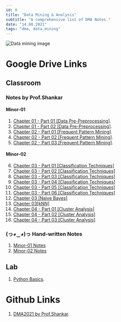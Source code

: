 ```yaml
---
id: 0
title: "Data Mining & Analysis"
subtitle: "A comprehensive list of DMA Notes."
date: "14.08.2021"
tags: "dma, data_mining"
---
```


![Data mining image](https://miro.medium.com/max/1400/0*2883vRd4rpXWUIz_.jpg)

# Google Drive Links

## Classroom

### Notes by Prof.Shankar

#### Minor-01

1. [Chapter 01 - Part 01 [Data Pre-Preprocessing]](https://drive.google.com/file/d/1989do_EzpeR-hQ-LPF63GOjR3zxmuwPd/view).
2. [Chapter 01 - Part 02 [Data Pre-Preprocessing]](https://drive.google.com/file/d/1iuj71GuUEQ4kyoscUn205lvtlq2EdSNV/view).
3. [Chapter 02 - Part 01 [Frequent Pattern Mining]](https://drive.google.com/file/d/1EckNClAPFweoVlaInBAi--Pw4Jzr87kS/view).
4. [Chapter 02 - Part 02 [Frequent Pattern Mining]](https://drive.google.com/file/d/1cH02RkjqQDWFVW40p5ULy9OHSosMzVNy/view).
5. [Chapter 02 - Part 03 [Frequent Pattern Mining]](https://drive.google.com/file/d/1BEeK6VeoYMe_x-lTrbwBPddlOUcofZj0/view).

#### Minor-02

6. [Chapter 03 - Part 01 [Classification Techniques]](https://drive.google.com/file/d/1jKN9ifkaCIZu5MfzELZoOn84QMEOMHsk/view)
7. [Chapter 03 - Part 02 [Classification Techniques]](https://drive.google.com/file/d/1gJYCbqizjOqXFv19XBhv_xs1sPaPoKTk/view)
8. [Chapter 03 - Part 03 [Classification Techniques]](https://drive.google.com/file/d/1bBEMLc5_7a_DhkkDE2OOGY7A3o9RTGLW/view)
9. [Chapter 03 - Part 04 [Classification Techniques]](https://drive.google.com/file/d/11MDyGgiWPx97-XNt45zsDcZKtUqD2bH0/view?usp=sharing)
10. [Chapter 03 - Part 05 [Classification Techniques]](https://drive.google.com/file/d/1GDbRUlqUEkphOUEuIYObGgTYq3LwwbyM/view)
11. [Chapter 03 - Part 06 [Classification Techniques]](https://drive.google.com/file/d/1tsVnFvZO90IWU8KCe_Cprd8-COpDFV8W/view)
12. [Chapter 03 [Naive Bayes]](https://drive.google.com/file/d/1ALmtJP75SzXFmG2ISyXtYTQwHp1LXBdr/view)
13. [Chapter 03[kNN]](https://drive.google.com/file/d/1yrqG9zLWmnBL4lcCmqSA13Yp8lDZT0wm/view)
14. [Chapter 04 - Part 01 [Cluster Analysis]](https://drive.google.com/file/d/1R6vlHMhIiyMmeZe9KZ2YMXFUCyxQ3oeC/view?usp=sharing)
15. [Chapter 04 - Part 02 [Cluster Analysis]](https://drive.google.com/file/d/1f_buYb1aALTaHyi-SbuLx_fIxavW5rok/view?usp=sharing)
16. [Chapter 04 - Part 03 [Cluster Analysis]](https://drive.google.com/file/d/1hG1E2NN_KMzQYcOigvPR_L4uF6eJ7SXw/view?usp=sharing)

### (っ◕‿◕)っ Hand-written Notes 

1. [Minor-01 Notes](https://drive.google.com/file/d/1JaexPnNvrRrs9CTmW5wcabuRBv69FMhd/view?usp=sharing)
2. [Minor-02 Notes](https://drive.google.com/drive/folders/1rhRQxMs4ClQTuzWAbCETwqer5M16Rhv1?usp=sharing)

## Lab

1. [Python Basics](https://drive.google.com/drive/folders/1KNE13vaBDkDKx-b1BPpaNPYMckiBpMy-?usp=sharing).


# Github Links

1. [DMA2021 by Prof.Shankar](https://github.com/ShankarSetty/DMA2021).
